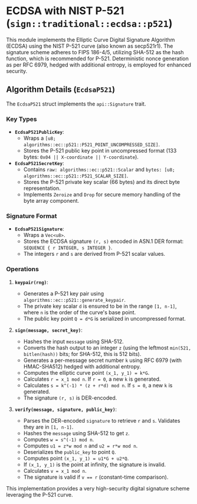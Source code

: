# ECDSA with NIST P-521 (`sign::traditional::ecdsa::p521`)

This module implements the Elliptic Curve Digital Signature Algorithm (ECDSA) using the NIST P-521 curve (also known as secp521r1). The signature scheme adheres to FIPS 186-4/5, utilizing SHA-512 as the hash function, which is recommended for P-521. Deterministic nonce generation as per RFC 6979, hedged with additional entropy, is employed for enhanced security.

## Algorithm Details (`EcdsaP521`)

The `EcdsaP521` struct implements the `api::Signature` trait.

### Key Types

-   **`EcdsaP521PublicKey`**:
    *   Wraps a `[u8; algorithms::ec::p521::P521_POINT_UNCOMPRESSED_SIZE]`.
    *   Stores the P-521 public key point in uncompressed format (133 bytes: `0x04 || X-coordinate || Y-coordinate`).
-   **`EcdsaP521SecretKey`**:
    *   Contains `raw: algorithms::ec::p521::Scalar` and `bytes: [u8; algorithms::ec::p521::P521_SCALAR_SIZE]`.
    *   Stores the P-521 private key scalar (66 bytes) and its direct byte representation.
    *   Implements `Zeroize` and `Drop` for secure memory handling of the byte array component.

### Signature Format

-   **`EcdsaP521Signature`**:
    *   Wraps a `Vec<u8>`.
    *   Stores the ECDSA signature `(r, s)` encoded in ASN.1 DER format: `SEQUENCE { r INTEGER, s INTEGER }`.
    *   The integers `r` and `s` are derived from P-521 scalar values.

### Operations

1.  **`keypair(rng)`**:
    *   Generates a P-521 key pair using `algorithms::ec::p521::generate_keypair`.
    *   The private key scalar `d` is ensured to be in the range `[1, n-1]`, where `n` is the order of the curve's base point.
    *   The public key point `Q = d*G` is serialized in uncompressed format.

2.  **`sign(message, secret_key)`**:
    *   Hashes the input `message` using SHA-512.
    *   Converts the hash output to an integer `z` (using the leftmost `min(521, bitlen(hash))` bits; for SHA-512, this is 512 bits).
    *   Generates a per-message secret number `k` using RFC 6979 (with HMAC-SHA512) hedged with additional entropy.
    *   Computes the elliptic curve point `(x_1, y_1) = k*G`.
    *   Calculates `r = x_1 mod n`. If `r = 0`, a new `k` is generated.
    *   Calculates `s = k^(-1) * (z + r*d) mod n`. If `s = 0`, a new `k` is generated.
    *   The signature `(r, s)` is DER-encoded.

3.  **`verify(message, signature, public_key)`**:
    *   Parses the DER-encoded `signature` to retrieve `r` and `s`. Validates they are in `[1, n-1]`.
    *   Hashes the `message` using SHA-512 to get `z`.
    *   Computes `w = s^(-1) mod n`.
    *   Computes `u1 = z*w mod n` and `u2 = r*w mod n`.
    *   Deserializes the `public_key` to point `Q`.
    *   Computes point `(x_1, y_1) = u1*G + u2*Q`.
    *   If `(x_1, y_1)` is the point at infinity, the signature is invalid.
    *   Calculates `v = x_1 mod n`.
    *   The signature is valid if `v == r` (constant-time comparison).

This implementation provides a very high-security digital signature scheme leveraging the P-521 curve.